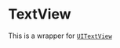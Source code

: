 # TextView

This is a wrapper for [`UITextView`](https://developer.apple.com/documentation/uikit/uitextview)
